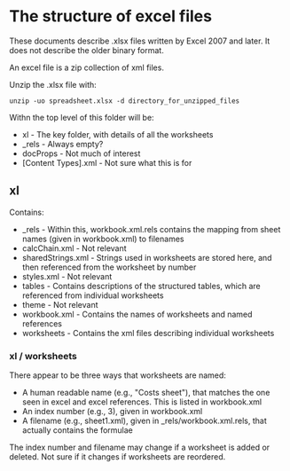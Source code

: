 # The structure of excel files

These documents describe .xlsx files written by Excel 2007 and later. It does not describe the older binary format.

An excel file is a zip collection of xml files.

Unzip the .xlsx file with:

    unzip -uo spreadsheet.xlsx -d directory_for_unzipped_files

Withn the top level of this folder will be:

* xl - The key folder, with details of all the worksheets
* _rels - Always empty?
* docProps - Not much of interest
* [Content Types].xml - Not sure what this is for

## xl

Contains:

* _rels - Within this, workbook.xml.rels contains the mapping from sheet names (given in workbook.xml) to filenames
* calcChain.xml - Not relevant
* sharedStrings.xml - Strings used in worksheets are stored here, and then referenced from the worksheet by number
* styles.xml - Not relevant
* tables - Contains descriptions of the structured tables, which are referenced from individual worksheets
* theme - Not relevant
* workbook.xml - Contains the names of worksheets and named references
* worksheets - Contains the xml files describing individual worksheets

### xl / worksheets

There appear to be three ways that worksheets are named:

* A human readable name (e.g., "Costs sheet"), that matches the one seen in excel and excel references. This is listed in workbook.xml
* An index number (e.g., 3), given in workbook.xml
* A filename (e.g., sheet1.xml), given in _rels/workbook.xml.rels, that actually contains the formulae

The index number and filename may change if a worksheet is added or deleted. Not sure if it changes if worksheets are reordered.
